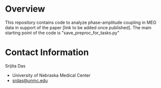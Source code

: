# Overview
This repository contains code to analyze phase-amplitude coupling in MEG data in support of the paper [link to be added once published]. 
The main starting point of the code is "save_preproc_for_tasks.py"

# Contact Information
Srijita Das
- University of Nebraska Medical Center
- srdas@unmc.edu
